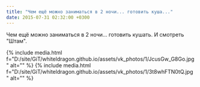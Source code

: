 ```yaml
---
title: "Чем ещё можно заниматься в 2 ночи... готовить куша..."
date: 2015-07-31 02:32:00 +0300
---
```


Чем ещё можно заниматься в 2 ночи... готовить кушать. И смотреть "Штам".


{% include media.html f="D:/site/GiT/whiteldragon.github.io/assets/vk_photos/1/JcusGw_G8Go.jpg" alt="" %}
{% include media.html f="D:/site/GiT/whiteldragon.github.io/assets/vk_photos/1/3t8whFTN0tQ.jpg" alt="" %}
